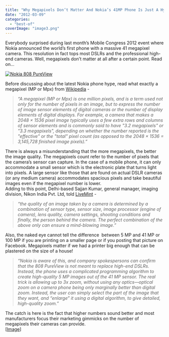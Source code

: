 ```yaml
---
title: "Why Megapixels Don’t Matter And Nokia’s 41MP Phone Is Just A Hype"
date: "2012-03-09"
categories: 
  - "best-of"
coverImage: "image3.png"
---
```


Everybody surprised during last month’s Mobile Congress 2012 event where Nokia announced the world’s first phone with a massive 41 megapixel camera. This resolution in fact tops most DSLRs and the professional high-end cameras. Well, megapixels don’t matter at all after a certain point. Read on…  
  
[![Nokia 808 PureView](http://lh5.ggpht.com/-Qg48ximOQOo/T1puv_gnNzI/AAAAAAAAIew/gvvJyYMpR74/image_thumb1.png?imgmax=800 "Nokia 808 PureView")](http://lh3.ggpht.com/-WLrBMS74Cx8/T1puvQVvJgI/AAAAAAAAIeo/PPOnGZsZD1s/s1600-h/image3.png)  
  
Before discussing about the latest Nokia phone hype, read what exactly a megapixel (MP or Mpx) from [Wikipedia](http://en.wikipedia.org/wiki/Pixel#Megapixel) - 

> _“A megapixel (MP or Mpx) is one million pixels, and is a term used not only for the number of pixels in an image, but to express the number of image sensor elements of digital cameras or the number of display elements of digital displays. For example, a camera that makes a 2048 × 1536 pixel image typically uses a few extra rows and columns of sensor elements and is commonly said to have "3.2 megapixels" or "3.3 megapixels", depending on whether the number reported is the "effective" or the "total" pixel count (as opposed to the 2048 × 1536 = 3,145,728 finished image pixels).”_

There is always a misunderstanding that the more megapixels, the better the image quality. The megapixels count refer to the number of pixels that the camera’s sensor can capture. In the case of a mobile phone, it can only accommodate a small sensor which is the electronic plate that turns light into pixels. A large sensor like those that are found on actual DSLR cameras (or any medium camera) accommodates spacious pixels and take beautiful images even if the megapixel number is lower.  
Adding to this point, Delhi-based Sajjan Kumar, general manager, imaging division, Nikon India Pvt. Ltd, told [LiveMint](http://www.livemint.com/2012/03/06210703/There-is-no-magic-in-megapixel.html?h=C) - 

> _“the quality of an image taken by a camera is determined by a combination of sensor type, sensor size, image processor (engine of camera), lens quality, camera settings, shooting conditions and finally, the person behind the camera. The perfect combination of the above only can ensure a mind-blowing image.”_

Also, the naked eye cannot tell the difference  between 5 MP and 41 MP or 100 MP if you are printing on a smaller page or if you posting that picture on Facebook. Megapixels matter if we had a printer big enough that can be plastered on the size of a house!  

> _“Nokia is aware of this, and company spokespersons can confirm that the 808 PureView is not meant to replace high-end DSLRs. Instead, the phone uses a complicated programming algorithm to create high-quality 5 MP images out of the 41 MP sensor. The real trick is allowing up to 3x zoom, without using any optics—optical zoom on a camera phone being only marginally better than digital zoom. Instead, the user can simply select the part of the image that they want, and “enlarge” it using a digital algorithm, to give detailed, high-quality zoom.”_

The catch is here is the fact that higher numbers sound better and most manufacturers focus their marketing gimmicks on the number of megapixels their cameras can provide.  
\[[Image](http://www.flickr.com/photos/mariovillamil/6793320140/sizes/l/in/photostream/)\]
